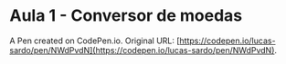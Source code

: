 # Aula 1 - Conversor de moedas

A Pen created on CodePen.io. Original URL: [https://codepen.io/lucas-sardo/pen/NWdPvdN](https://codepen.io/lucas-sardo/pen/NWdPvdN).


